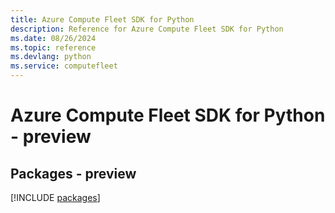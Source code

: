 ```yaml
---
title: Azure Compute Fleet SDK for Python
description: Reference for Azure Compute Fleet SDK for Python
ms.date: 08/26/2024
ms.topic: reference
ms.devlang: python
ms.service: computefleet
---
```

# Azure Compute Fleet SDK for Python - preview
## Packages - preview
[!INCLUDE [packages](compute-fleet-index.md)]